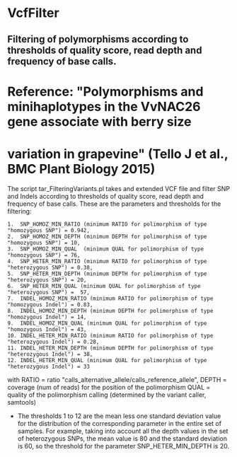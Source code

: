 # VcfFilter

Filtering of polymorphisms according to thresholds of quality score, read depth and frequency of base calls.
------------------------------------------------------------------------------------------------------------

# Reference: "Polymorphisms and minihaplotypes in the VvNAC26 gene associate with berry size
#             variation in grapevine" (Tello J et al., BMC Plant Biology 2015)

The script tar_FilteringVariants.pl takes and extended VCF file and filter SNP and Indels according to thresholds of quality score, 
read depth and frequency of base calls. These are the parameters and thresholds for the filtering:

	1.  SNP_HOMOZ_MIN_RATIO (minimum RATIO for polimorphism of type "homozygous SNP") = 0.942,
	2.  SNP_HOMOZ_MIN_DEPTH (minimum DEPTH for polimorphism of type "homozygous SNP") = 10,
	3.  SNP_HOMOZ_MIN_QUAL  (minimum QUAL for polimorphism of type "homozygous SNP") = 76,
	4.  SNP_HETER_MIN_RATIO (minimum RATIO for polimorphism of type "heterozygous SNP") = 0.38,
	5.  SNP_HETER_MIN_DEPTH (minimum DEPTH for polimorphism of type "heterozygous SNP") = 20,
	6.  SNP_HETER_MIN_QUAL (minimum QUAL for polimorphism of type "heterozygous SNP") =  57,
	7.  INDEL_HOMOZ_MIN_RATIO (minimum RATIO for polimorphism of type "homozygous Indel") = 0.83,
	8.  INDEL_HOMOZ_MIN_DEPTH (minimum DEPTH for polimorphism of type "homozygous Indel") = 14,
	9.  INDEL_HOMOZ_MIN_QUAL (minimum QUAL for polimorphism of type "homozygous Indel") = 43,
	10. INDEL_HETER_MIN_RATIO (minimum RATIO for polimorphism of type "heterozygous Indel") = 0.28,
	11. INDEL_HETER_MIN_DEPTH (minimum DEPTH for polimorphism of type "heterozygous Indel") = 38,
	12. INDEL_HETER_MIN_QUAL (minimum QUAL for polimorphism of type "heterozygous Indel") = 33

with RATIO = ratio "calls_alternative_allele/calls_reference_allele", 
     DEPTH = coverage (num of reads) for the position of the polimorphism
     QUAL = quality of the polimorphism calling (determined by the variant caller, samtools)

- The thresholds 1 to 12 are the mean less one standard deviation value for the distribution of the corresponding parameter in the entire set of samples.
For example, taking into account all the depth values in the set of heterozygous SNPs, the mean value is 80 and the standard deviation is 60, so the threshold for the parameter SNP_HETER_MIN_DEPTH is 20.
